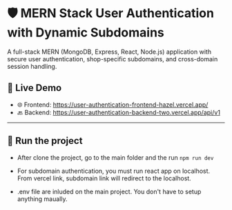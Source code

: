 # 🛡️ MERN Stack User Authentication with Dynamic Subdomains

A full-stack MERN (MongoDB, Express, React, Node.js) application with secure user authentication, shop-specific subdomains, and cross-domain session handling.

## 🔗 Live Demo

- 🌐 Frontend: https://user-authentication-frontend-hazel.vercel.app/
- 🔙 Backend: https://user-authentication-backend-two.vercel.app/api/v1

---

## 🔗 Run the project
- After clone the project, go to the main folder and the run `npm run dev`
- For subdomain authentication, you must run react app on localhost. From vercel link, subdomain link will redirect to the localhost.

- .env file are inluded on the main project. You don't have to setup anything maually.